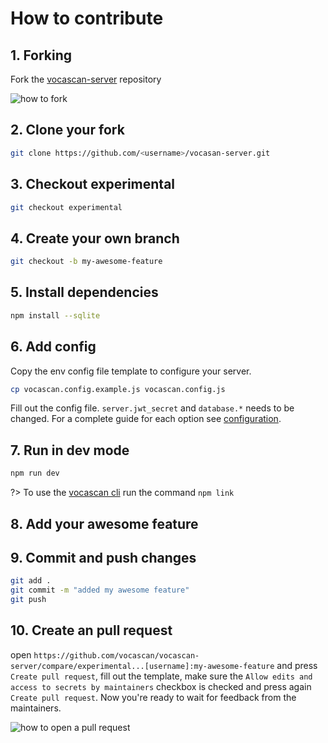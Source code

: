# How to contribute

## 1. Forking

Fork the [vocascan-server](https://github.com/vocascan/vocascan-server) repository

![how to fork](../_media/images/vocascan-server-fork.png)

## 2. Clone your fork

```bash
git clone https://github.com/<username>/vocasan-server.git
```

## 3. Checkout experimental

```bash
git checkout experimental
```

## 4. Create your own branch

```bash
git checkout -b my-awesome-feature
```

## 5. Install dependencies

```bash
npm install --sqlite
```

## 6. Add config

Copy the env config file template to configure your server.

```bash
cp vocascan.config.example.js vocascan.config.js
```

Fill out the config file. `server.jwt_secret` and `database.*` needs to be changed. For a complete guide for each option
see [configuration](vocascan-server/configuration).

## 7. Run in dev mode

```bash
npm run dev
```

?> To use the [vocascan cli](vocascan-server/cli) run the command `npm link`

## 8. Add your awesome feature

## 9. Commit and push changes

```bash
git add .
git commit -m "added my awesome feature"
git push
```

## 10. Create an pull request

open `https://github.com/vocascan/vocascan-server/compare/experimental...[username]:my-awesome-feature` and press
`Create pull request`, fill out the template, make sure the `Allow edits and access to secrets by maintainers` checkbox
is checked and press again `Create pull request`. Now you're ready to wait for feedback from the maintainers.

![how to open a pull request](../_media/images/vocascan-desktop-pull-request.png)
